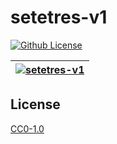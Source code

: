 # setetres-v1

[![Github License](https://img.shields.io/github/license/setetres/setetres-v1.svg?v=1)](https://github.com/setetres/setetres-v1/blob/master/LICENSE)

| [![setetres-v1](https://setetres.s3.amazonaws.com/setetres.st/img/share-setetres-v1.png?v=2&raw=true)](http://setetr.es) |
| ------------------------------------------------------------------------------------------------------------------------ |

## License

[CC0-1.0]

[http://setetr.es]: http://setetr.es
[cc0-1.0]: http://creativecommons.org/licenses/cc0/1.0
